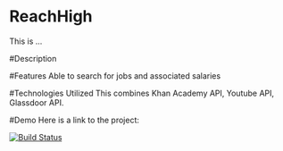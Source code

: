 # ReachHigh
This is ...

#Description

#Features
Able to search for jobs and associated salaries

#Technologies Utilized
This combines Khan Academy API, Youtube API, Glassdoor API.

#Demo
Here is a link to the project:


[![Build Status](https://travis-ci.org/plrodrig/ReachHigh.svg)](https://travis-ci.org/plrodrig/ReachHigh)
